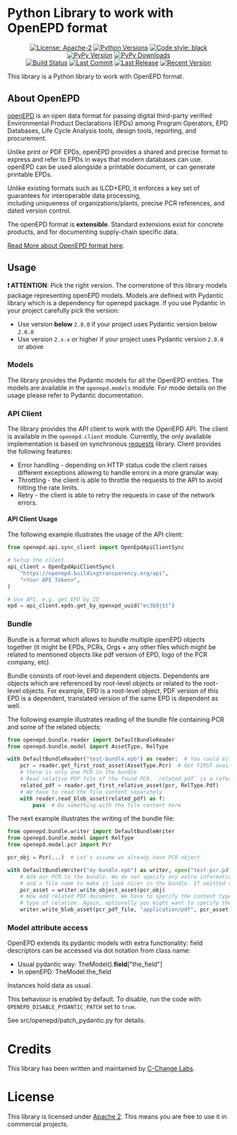 # Python Library to work with OpenEPD format

<p align="center">
<a href="https://pypi.org/project/openepd/"><img src="https://img.shields.io/pypi/l/openepd?style=for-the-badge" title="License: Apache-2"/></a> 
<a href="https://pypi.org/project/openepd/"><img src="https://img.shields.io/pypi/pyversions/openepd?style=for-the-badge" title="Python Versions"/></a> 
<a href="https://github.com/psf/black/"><img src="https://img.shields.io/badge/Code%20Style-black-black?style=for-the-badge" title="Code style: black"/></a> 
<a href="https://pypi.org/project/openepd/"><img src="https://img.shields.io/pypi/v/openepd?style=for-the-badge" title="PyPy Version"/></a> 
<a href="https://pypi.org/project/openepd/"><img src="https://img.shields.io/pypi/dm/openepd?style=for-the-badge" title="PyPy Downloads"/></a> 
<br>
<a href="https://github.com/cchangelabs/openepd/actions/workflows/sanity-check.yml"><img src="https://img.shields.io/github/actions/workflow/status/cchangelabs/openepd/sanity-check.yml?style=for-the-badge" title="Build Status"/></a> 
<a href="https://github.com/cchangelabs/openepd/"><img src="https://img.shields.io/github/last-commit/cchangelabs/openepd?style=for-the-badge" title="Last Commit"/></a> 
<a href="https://github.com/cchangelabs/openepd/releases/"><img src="https://img.shields.io/github/release-date/cchangelabs/openepd?style=for-the-badge" title="Last Release"/></a> 
<a href="https://github.com/cchangelabs/openepd/releases/"><img src="https://img.shields.io/github/v/release/cchangelabs/openepd?style=for-the-badge" title="Recent Version"></a> 
</p>

This library is a Python library to work with OpenEPD format.

## About OpenEPD

[openEPD](https://www.buildingtransparency.org/programs/openepd/) is an open data format for passing digital
third-party verified Environmental Product Declarations (EPDs) among Program Operators, EPD Databases,
Life Cycle Analysis tools, design tools, reporting, and procurement.

Unlike print or PDF EPDs, openEPD provides a shared and precise format to express and refer to EPDs in ways that
modern databases can use. openEPD can be used alongside a printable document, or can generate printable EPDs.

Unlike existing formats such as ILCD+EPD, it enforces a key set of guarantees for interoperable data processing,  
including uniqueness of organizations/plants, precise PCR references, and dated version control.

The openEPD format is **extensible**. Standard extensions exist for concrete products, and for
documenting supply-chain specific data.

[Read More about OpenEPD format here](https://www.buildingtransparency.org/programs/openepd/).

## Usage

**❗ ATTENTION**: Pick the right version. The cornerstone of this library models package representing openEPD models.
Models are defined with Pydantic library which is a dependency for openepd package. If you use Pydantic in your project
carefully pick the version:

* Use version **below** `2.0.0` if your project uses Pydantic version below `2.0.0`
* Use version `2.x.x` or higher if your project uses Pydantic version `2.0.0` or above

### Models

The library provides the Pydantic models for all the OpenEPD entities. The models are available in the `openepd.models`
module. For mode details on the usage please refer to Pydantic documentation.

### API Client

The library provides the API client to work with the OpenEPD API. The client is available in the `openepd.client`
module.
Currently, the only available implementation is based on synchronous [requests]() library. Client provides the following
features:

* Error handling - depending on HTTP status code the client raises different exceptions allowing to handle errors
  in a more granular way.
* Throttling - the client is able to throttle the requests to the API to avoid hitting the rate limits.
* Retry - the client is able to retry the requests in case of the network errors.

#### API Client Usage

The following example illustrates the usage of the API client:

```python
from openepd.api.sync_client import OpenEpdApiClientSync

# Setup the client
api_client = OpenEpdApiClientSync(
    "https://openepd.buildingtransparency.org/api",
    "<Your API Token>",
)

# Use API, e.g. get EPD by ID
epd = api_client.epds.get_by_openxpd_uuid("ec3b9j5t")
```

### Bundle

Bundle is a format which allows to bundle multiple openEPD objects together (it might be EPDs, PCRs, Orgs + any
other files which might be related to mentioned objects like pdf version of EPD, logo of the PCR company, etc).

Bundle consists of root-level and dependent objects. Dependents are objects which are referenced by root-level objects
or related to the root-level objects. For example, EPD is a root-level object, PDF version of this EPD is a dependent,
translated version of the same EPD is dependent as well.

The following example illustrates reading of the bundle file containing PCR and some of the related objects:

```python
from openepd.bundle.reader import DefaultBundleReader
from openepd.bundle.model import AssetType, RelType

with DefaultBundleReader("test-bundle.epb") as reader:  # You could either file path or file-like object
    pcr = reader.get_first_root_asset(AssetType.Pcr)  # Get FIRST available root level PCR object. We consider that
    # there is only one PCR in the bundle
    # Read relative PDF file of the found PCR. `related_pdf` is a reference to the PDF file containing metadata only
    related_pdf = reader.get_first_relative_asset(pcr, RelType.Pdf)
    # We have to read the file content separately
    with reader.read_blob_asset(related_pdf) as f:
        pass  # Do something with the file content here
```

The next example illustrates the writing of the bundle file:

```python
from openepd.bundle.writer import DefaultBundleWriter
from openepd.bundle.model import RelType
from openepd.model.pcr import Pcr

pcr_obj = Pcr(...)  # Let's assume we already have PCR object

with DefaultBundleWriter("my-bundle.epb") as writer, open("test-pcr.pdf", "rb") as pcr_pdf_file:
    # Add our PCR to the bundle. We do not specify any extra information, however you might what to add language
    # and a file name to make it look nicer in the bundle. If omitted the name will be generated automatically.
    pcr_asset = writer.write_object_asset(pcr_obj)
    # Now add related PDF document. We have to specify the content type, related (parent) object and the 
    # type of relation. Again, optionally you might want to specify the language and file name.
    writer.write_blob_asset(pcr_pdf_file, "application/pdf", pcr_asset, RelType.Pdf)
```

### Model attribute access

OpenEPD extends its pydantic models with extra functionality: field descriptors can be accessed via dot notation from
class name:

* Usual pydantic way: TheModel().__field__["the_field"]
* In openEPD: TheModel.the_field

Instances hold data as usual.

This behaviour is enabled by default. To disable, run the code with `OPENEPD_DISABLE_PYDANTIC_PATCH` set to `true`.

See src/openepd/patch_pydantic.py for details.

# Credits

This library has been written and maintained by [C-Change Labs](https://c-change-labs.com/).

# License

This library is licensed under [Apache 2](/LICENSE). This means you are free to use it in commercial projects.
